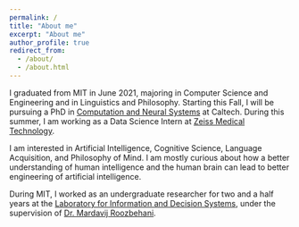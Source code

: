 ```yaml
---
permalink: /
title: "About me"
excerpt: "About me"
author_profile: true
redirect_from: 
  - /about/
  - /about.html
---
```


I graduated from MIT in June 2021, majoring in
Computer Science and Engineering and in Linguistics
and Philosophy. Starting this Fall, I will be pursuing a
PhD in [Computation and Neural
Systems](https://www.cns.caltech.edu) at Caltech. During 
this summer, I am working as a Data Science Intern at
[Zeiss Medical Technology](https://www.zeiss.com/meditec/int/home.html?vaURL=www.zeiss.com/meditec).

I am interested in Artificial Intelligence, Cognitive 
Science, Language Acquisition, and Philosophy of Mind.
I am mostly curious about how a better 
understanding of human intelligence and the human
brain can lead to better engineering of 
artificial intelligence.

During MIT, I worked as an 
undergraduate researcher for two and a half years at 
the [Laboratory for Information and Decision Systems](https://lids.mit.edu),
under the 
supervision of [Dr. Mardavij Roozbehani](https://idss.mit.edu/staff/mardavij-roozbehani/).

